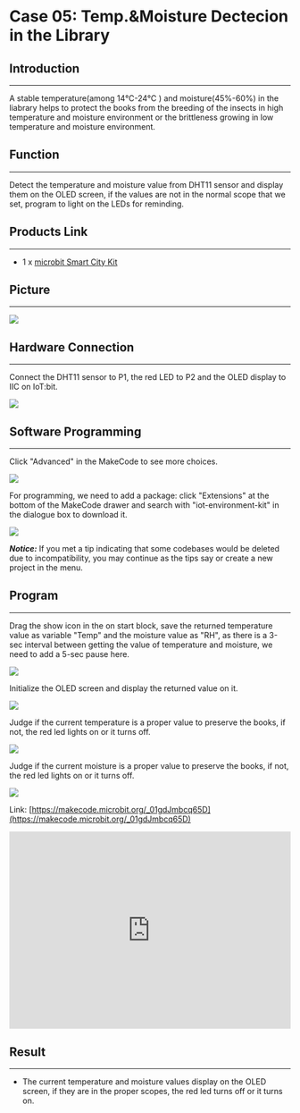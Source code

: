 # Case 05: Temp.&Moisture Dectecion in the Library


##  Introduction
---

A stable temperature(among 14℃-24℃ ) and moisture(45%-60%) in the liabrary helps to protect the books from the breeding of the insects in high temperature and moisture environment or the brittleness growing in low temperature and moisture environment.

##  Function

---

Detect the temperature and moisture value from DHT11 sensor and display them on the OLED screen, if the values are not in the normal scope that we set, program to light on the LEDs for reminding. 

## Products Link
---
- 1 x [microbit Smart City Kit]()

## Picture
---
![](./images/microbit-Smart-City-Kit-case-01-02.png)

## Hardware Connection 
---

Connect the DHT11 sensor to P1,  the red LED to P2 and the OLED display to IIC on IoT:bit. 

![](./images/microbit-Smart-City-Kit-case-05-03.png)

## Software Programming 

---

Click "Advanced" in the MakeCode to see more choices.

![](./images/microbit-Smart-City-Kit-case-01-04.png)

For programming, we need to add a package: click "Extensions" at the bottom of the MakeCode drawer and search with "iot-environment-kit" in the dialogue box to download it. 

![](./images/microbit-Smart-City-Kit-case-01-05.png)


***Notice:*** If you met a tip indicating that some codebases would be deleted due to incompatibility, you may continue as the tips say or create a new project in the menu. 

## Program
---

Drag the show icon in the on start block, save the returned temperature value as variable "Temp" and the moisture value as "RH", as there is a 3-sec interval between getting the value of temperature and moisture, we need to add a 5-sec pause here. 

![](./images/microbit-Smart-City-Kit-case-05-07.png)

Initialize the OLED screen and display the returned value on it. 

![](./images/microbit-Smart-City-Kit-case-05-08.png)

Judge if the current temperature is a proper value to preserve the books, if not, the red led lights on or it turns off. 

![](./images/microbit-Smart-City-Kit-case-05-09.png)

Judge if the current moisture is a proper value to preserve the books, if not, the red led lights on or it turns off. 

![](./images/microbit-Smart-City-Kit-case-05-10.png)

Link: [https://makecode.microbit.org/_01gdJmbcq65D](https://makecode.microbit.org/_01gdJmbcq65D)

<div style="position:relative;height:0;padding-bottom:70%;overflow:hidden;">
<iframe style="position:absolute;top:0;left:0;width:100%;height:100%;" src="https://makecode.microbit.org/#pub:https://makecode.microbit.org/_01gdJmbcq65D" frameborder="0" sandbox="allow-popups allow-forms allow-scripts allow-same-origin">
</iframe>
</div>  


## Result
---
- The current temperature and moisture values display on the OLED screen, if they are in the proper scopes, the red led turns off or it turns on. 



